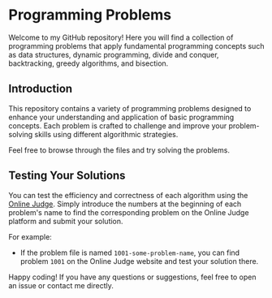 # Programming Problems

Welcome to my GitHub repository! Here you will find a collection of programming problems that apply fundamental programming concepts such as data structures, dynamic programming, divide and conquer, backtracking, greedy algorithms, and bisection.

## Introduction

This repository contains a variety of programming problems designed to enhance your understanding and application of basic programming concepts. Each problem is crafted to challenge and improve your problem-solving skills using different algorithmic strategies.

Feel free to browse through the files and try solving the problems.

## Testing Your Solutions

You can test the efficiency and correctness of each algorithm using the [Online Judge](https://onlinejudge.org/). Simply introduce the numbers at the beginning of each problem's name to find the corresponding problem on the Online Judge platform and submit your solution.

For example:
- If the problem file is named `1001-some-problem-name`, you can find problem `1001` on the Online Judge website and test your solution there.

Happy coding! If you have any questions or suggestions, feel free to open an issue or contact me directly.
